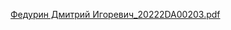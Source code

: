 [Федурин Дмитрий Игоревич_20222DA00203.pdf](https://github.com/jvx92/Yandex.Praktikum/files/8793838/_20222DA00203.pdf)
